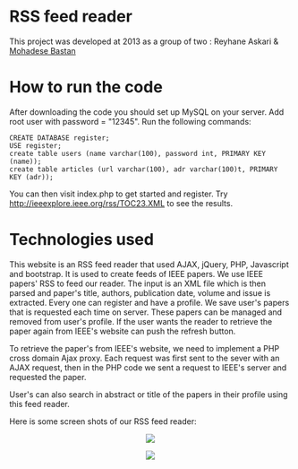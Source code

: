 # RSS feed reader

This project was developed at 2013 as a group of two : Reyhane Askari & <a href="https://github.com/MHDBST">Mohadese Bastan</a>

# How to run the code

After downloading the code you should set up MySQL on your server. Add root user with password = "12345". Run the following commands:

	CREATE DATABASE register;
	USE register;
	create table users (name varchar(100), password int, PRIMARY KEY (name));
	create table articles (url varchar(100), adr varchar(100)t, PRIMARY KEY (adr));

	
You can then visit index.php to get started and register. Try http://ieeexplore.ieee.org/rss/TOC23.XML to see the results. 

# Technologies used

This website is an RSS feed reader that used AJAX, jQuery, PHP, Javascript and bootstrap. It is used to create feeds of IEEE papers. We use IEEE papers' RSS to feed our reader. The input is an XML file which is then parsed and paper's title, authors, publication date, volume and issue is extracted. Every one can register and have a profile. We save user's papers that is requested each time on server. These papers can be managed and removed from user's profile. If the user wants the reader to retrieve the paper again from IEEE's website can push the refresh button. 

To retrieve the paper's from IEEE's website, we need to implement a PHP cross domain Ajax proxy. Each request was first sent to the sever with an AJAX request, then in the PHP code we sent a request to IEEE's server and requested the paper. 

User's can also search in abstract or title of the papers in their profile using this feed reader. 

Here is some screen shots of our RSS feed reader: 

<p align="center">
  <img src="https://dl.dropboxusercontent.com/s/y90cvy1k0zlz58z/login.PNG?dl=0"/>
</p>
<p align="center">
  <img src="https://dl.dropboxusercontent.com/s/v45t9c9qnj8cgjg/RSSfeedreadermain.PNG?dl=0"/>
</p>

